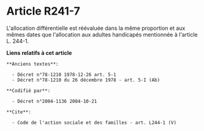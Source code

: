 # Article R241-7

L'allocation différentielle est réévaluée dans la même proportion et aux mêmes dates que l'allocation aux adultes handicapés
mentionnée à l'article L. 244-1.

**Liens relatifs à cet article**

	**Anciens textes**:

	  - Décret n°78-1210 1978-12-26 art. 5-1
	  - Décret n°78-1210 du 26 décembre 1978 - art. 5-I (Ab)

	**Codifié par**:

	  - Décret n°2004-1136 2004-10-21

	**Cite**:

	  - Code de l'action sociale et des familles - art. L244-1 (V)
